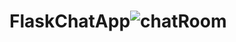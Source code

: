 # FlaskChatApp![chatRoom](https://user-images.githubusercontent.com/73878161/190615320-9c3d0594-e0dd-483a-baf1-2d1d82eb2568.jpg)
